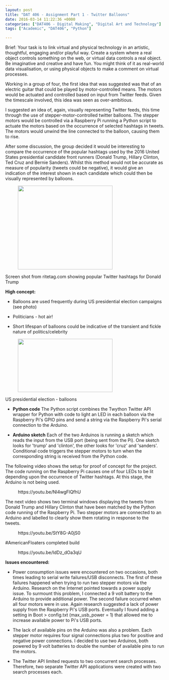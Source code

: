 ```yaml
---
layout: post
title: "DAT 406 - Assignment Part 1 - Twitter Balloons"
date: 2016-03-14 11:22:36 +0000
categories: ["DAT406 - Digital Making", "Digital Art and Technology"]
tags: ["Academic", "DAT406", "Python"]

---
```

Brief: Your task is to link virtual and physical technology in an artistic, thoughtful, engaging and/or playful way. Create a system where a real object controls something on the web, or virtual data controls a real object. Be imaginative and creative and have fun. You might think of it as real-world data visualisation, or using physical objects to make a comment on virtual processes.

Working in a group of four, the first idea that was suggested was that of an electric guitar that could be played by motor-controlled means. The motors would be actuated and controlled based on input from Twitter feeds. Given the timescale involved, this idea was seen as over-ambitious.

I suggested an idea of, again, visually representing Twitter feeds, this time through the use of stepper-motor-controlled twitter balloons. The stepper motors would be controlled via a Raspberry Pi running a Python script to actuate the motors based on the occurrence of selected hashtags in tweets. The motors would unwind the line connected to the balloon, causing them to rise.

After some discussion, the group decided it would be interesting to compare the occurrence of the popular hashtags used by the 2016 United States presidential candidate front runners (Donald Trump, Hillary Clinton, Ted Cruz and Bernie Sanders). Whilst this method would not be accurate as measure of popularity (tweets could be negative), it would give an indication of the interest shown in each candidate which could then be visually represented by balloons.

<figure><a href="{{ site.baseurl }}/wp-content/uploads/2023/05/Rite-Tag-Donald-Trump.jpg"><img src="https://www.circleseven.co.uk/wp-content/uploads/2023/05/Rite-Tag-Donald-Trump-300x266.jpg" width="300" height="266" alt="" loading="lazy"></a></figure>

Screen shot from ritetag.com showing popular Twitter hashtags for Donald Trump

**High concept:**

- Balloons are used frequently during US presidential election campaigns (see photo)

- Politicians - hot air!

- Short lifespan of balloons could be indicative of the transient and fickle nature of politics/celebrity

<figure><a href="{{ site.baseurl }}/wp-content/uploads/2023/05/87818129_151022626.jpg"><img src="https://www.circleseven.co.uk/wp-content/uploads/2023/05/87818129_151022626-300x169.jpg" width="300" height="169" alt="" loading="lazy"></a></figure>

US presidential election - balloons

- **Python code** The Python script combines the Twython Twitter API wrapper for Python with code to light an LED in each balloon via the Raspberry Pi's GPIO pins and send a string via the Raspberry Pi's serial connection to the Arduino.

- **Arduino sketch** Each of the two Arduinos is running a sketch which reads the input from the USB port (being sent from the Pi). One sketch looks for 'trump' and 'clinton', the other looks for 'cruz' and 'sanders'. Conditional code triggers the stepper motors to turn when the corresponding string is received from the Python code.

The following video shows the setup for proof of concept for the project. The code running on the Raspberry Pi causes one of four LEDs to be lit depending upon the occurrence of Twitter hashtags. At this stage, the Arduino is not being used.

<figure><div>
https://youtu.be/Nl4wgFlQfhU
</div></figure>

The next video shows two terminal windows displaying the tweets from Donald Trump and Hillary Clinton that have been matched by the Python code running of the Raspberry Pi. Two stepper motors are connected to an Arduino and labelled to clearly show them rotating in response to the tweets.

<figure><div>
https://youtu.be/StY8G-A0jS0
</div></figure>

#AmericanFloaters completed build

<figure><div>
https://youtu.be/IdDz_dOa3qU
</div></figure>

**Issues encountered:**

- Power consumption issues were encountered on two occasions, both times leading to serial write failures/USB disconnects. The first of these failures happened when trying to run two stepper motors via the Arduino. Research on the Internet pointed towards a power supply issue. To surmount this problem, I connected a 9 volt battery to the Arduino to provide additional power. The second failure occurred when all four motors were in use. Again research suggested a lack of power supply from the Raspberry Pi's USB ports. Eventually I found adding a setting in Boot &gt; config.txt (max_usb_power = 1) that allowed me to increase available power to Pi's USB ports.

- The lack of available pins on the Arduino was also a problem. Each stepper motor requires four signal connections plus two for positive and negative power connections. I decided to use two Arduinos, both powered by 9 volt batteries to double the number of available pins to run the motors.

- The Twitter API limited requests to two concurrent search processes. Therefore, two separate Twitter API applications were created with two search processes each.

